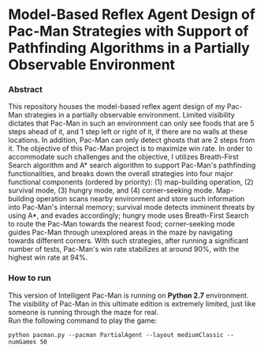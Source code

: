 # Model-Based Reflex Agent Design of Pac-Man Strategies with Support of Pathfinding Algorithms in a Partially Observable Environment

### Abstract
This repository houses the model-based reflex agent design of my Pac-Man strategies in a partially observable environment. Limited visibility dictates that Pac-Man in such an environment can only see foods that are 5 steps ahead of it, and 1 step left or right of it, if there are no walls at these locations. In addition, Pac-Man can only detect ghosts that are 2 steps from it. The objective of this Pac-Man project is to maximize win rate. In order to accommodate such challenges and the objective, I utilizes Breath-First Search algorithm and A* search algorithm to support Pac-Man's pathfinding functionalities, and breaks down the overall strategies into four major functional components (ordered by priority): (1) map-building operation, (2) survival mode, (3) hungry mode, and (4) corner-seeking mode. Map-building operation scans nearby environment and store such information into Pac-Man's internal memory; survival mode detects imminent threats by using A*, and evades accordingly; hungry mode uses Breath-First Search to route the Pac-Man towards the nearest food; corner-seeking mode guides Pac-Man through unexplored areas in the maze by navigating towards different corners. With such strategies, after running a significant number of tests, Pac-Man's win rate stabilizes at around 90\%, with the highest win rate at 94\%.

### How to run
This version of Intelligent Pac-Man is running on <b>Python 2.7</b> environment. The visibility of Pac-Man in this ultimate edition is extremely limited, just like someone is running through the maze for real.<br/>
Run the following command to play the game:<br/>
```
python pacman.py --pacman PartialAgent --layout mediumClassic --numGames 50
```
